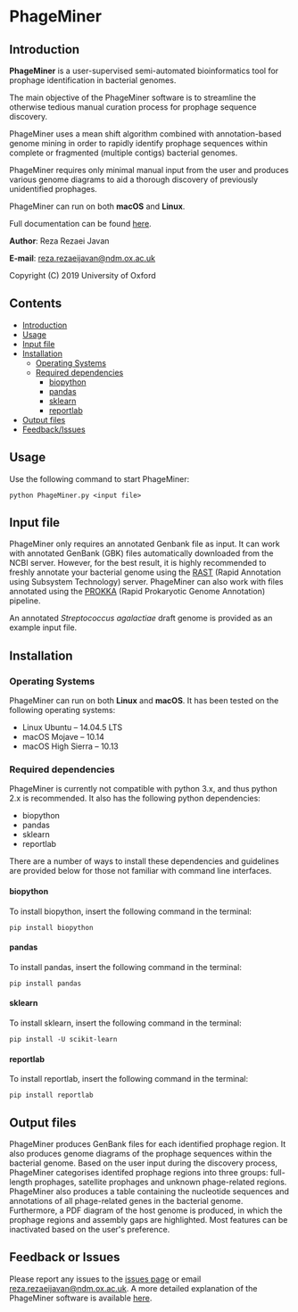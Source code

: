 # PhageMiner
## Introduction
**PhageMiner** is a user-supervised semi-automated bioinformatics tool for prophage identification in bacterial genomes.

The main objective of the PhageMiner software is to streamline the otherwise tedious manual curation process for prophage sequence discovery. 

PhageMiner uses a mean shift algorithm combined with annotation-based genome mining in
order to rapidly identify prophage sequences within complete or fragmented (multiple contigs) bacterial genomes.

PhageMiner requires only minimal manual input from the user and produces various genome diagrams to aid a thorough discovery of previously unidentified prophages. 

PhageMiner can run on both **macOS** and **Linux**. 

Full documentation can be found [here](https://github.com/RezaRezaeiJavan/PhageMiner/blob/master/PhageMiner_Documentation.docx?raw=true).

**Author**: Reza Rezaei Javan

**E-mail**: reza.rezaeijavan@ndm.ox.ac.uk

Copyright (C) 2019 University of Oxford

## Contents
  * [Introduction](#introduction)
  * [Usage](#usage)
  * [Input file](#input-file)
  * [Installation](#installation)
    * [Operating Systems](#operating-systems)
    * [Required dependencies](#required-dependencies)
      * [biopython](#biopython)
      * [pandas](#pandas)
      * [sklearn](#sklearn)
      * [reportlab](#reportlab)
  * [Output files](#output-files)
  * [Feedback/Issues](#feedback-or-issues)


## Usage
Use the following command to start PhageMiner:
```
python PhageMiner.py <input file>
```

## Input file
PhageMiner only requires an annotated Genbank file as input. It can work with annotated GenBank (GBK) files automatically downloaded from the NCBI server. However, for the best result, it is highly recommended to freshly annotate your bacterial genome using the [RAST](http://rast.nmpdr.org/) (Rapid Annotation using Subsystem Technology) server. PhageMiner can also work with files annotated using the [PROKKA](https://github.com/tseemann/prokka) (Rapid Prokaryotic Genome Annotation) pipeline.

An annotated *Streptococcus agalactiae* draft genome is provided as an example input file.


## Installation

### Operating Systems
PhageMiner can run on both **Linux** and **macOS**. It has been tested on the following operating systems:
* Linux Ubuntu – 14.04.5 LTS
* macOS Mojave – 10.14
* macOS High Sierra – 10.13

### Required dependencies
PhageMiner is currently not compatible with python 3.x, and thus python 2.x is recommended. It also has the following python dependencies:
* biopython
* pandas
* sklearn
* reportlab

There are a number of ways to install these dependencies and guidelines are provided below for those not familiar with command line interfaces.

#### biopython
To install biopython, insert the following command in the terminal:
```
pip install biopython
```
#### pandas
To install pandas, insert the following command in the terminal:
```
pip install pandas
```
#### sklearn
To install sklearn, insert the following command in the terminal:
```
pip install -U scikit-learn
```
#### reportlab
To install reportlab, insert the following command in the terminal:
```
pip install reportlab
```

## Output files
PhageMiner produces GenBank files for each identified prophage region. It also produces genome diagrams of the prophage sequences within the bacterial genome. Based on the user input during the discovery process, PhageMiner categorises identifed prophage regions into three groups: full-length prophages, satellite prophages and unknown phage-related regions. PhageMiner also produces a table containing the nucleotide sequences and annotations of all phage-related genes in the bacterial genome. Furthermore, a PDF diagram of the host genome is produced, in which the prophage regions and assembly gaps are highlighted. Most features can be inactivated based on the user's preference.

## Feedback or Issues
Please report any issues to the [issues page](https://github.com/RezaRezaeiJavan/PhageMiner/issues) or email reza.rezaeijavan@ndm.ox.ac.uk. A more detailed explanation of the PhageMiner software is available [here](https://github.com/RezaRezaeiJavan/PhageMiner/blob/master/PhageMiner_Documentation.docx?raw=true).
